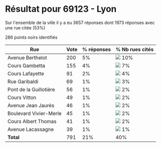 # Résultat pour 69123 - Lyon

Sur l'ensemble de la ville il y a eu 3657 réponses dont 1973 réponses avec une rue citée (53%)

286 points noirs identifiés

| Rue | Vote | % réponses | % Nb rues cités|
|-----|------|------------|----------------|
| Avenue Berthelot | 200 | 5% | <img src="../../img/bar_10.gif" />&nbsp;10%|
| Cours Gambetta | 155 | 4% | <img src="../../img/bar_7.gif" />&nbsp;7%|
| Cours Lafayette | 91 | 2% | <img src="../../img/bar_4.gif" />&nbsp;4%|
| Rue Garibaldi | 69 | 1% | <img src="../../img/bar_3.gif" />&nbsp;3%|
| Pont de la Guillotière | 56 | 1% | <img src="../../img/bar_2.gif" />&nbsp;2%|
| Cours Vitton | 49 | 1% | <img src="../../img/bar_2.gif" />&nbsp;2%|
| Avenue Jean Jaurès | 46 | 1% | <img src="../../img/bar_2.gif" />&nbsp;2%|
| Boulevard Vivier-Merle | 45 | 1% | <img src="../../img/bar_2.gif" />&nbsp;2%|
| Cours Albert Thomas | 41 | 1% | <img src="../../img/bar_2.gif" />&nbsp;2%|
| Avenue Lacassagne | 39 | 1% | <img src="../../img/bar_1.gif" />&nbsp;1%|
| **Total** | 791 | 21% | 40%|
